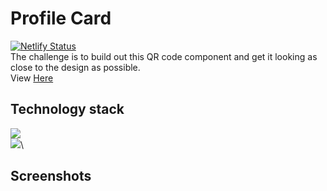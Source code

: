 # Profile Card

[![Netlify Status](https://api.netlify.com/api/v1/badges/f8a13401-86e6-41fd-8ef9-1a22b087124c/deploy-status)](https://app.netlify.com/sites/teal-sunburst-193f52/deploys)\
The challenge is to build out this QR code component and get it looking as close to the design as possible. \
View [Here](https://qr-code-scss.netlify.app/)

## Technology stack

![](https://img.shields.io/badge/Markdown-HTML-informational)\
![](https://img.shields.io/badge/Frontend-CSS-blue)\

## Screenshots

